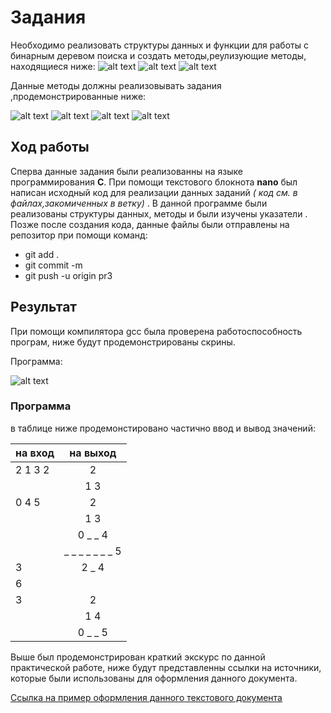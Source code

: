# **Задания**

Необходимо реализовать структуры данных и функции для работы с бинарным деревом поиска и создать методы,реулизующие методы, находящиеся ниже:
![alt text](https://pp.userapi.com/c855020/v855020630/10757/62Qt4BNlm4s.jpg) ![alt text](https://pp.userapi.com/c855020/v855020630/1075f/rrrghVVS6xk.jpg) ![alt text](https://pp.userapi.com/c855020/v855020630/10766/dRLx_Obqqhk.jpg)

Данные методы должны реализовывать задания ,продемонстрированные ниже:

![alt text](https://pp.userapi.com/c855020/v855020630/10776/y1eCSQegu34.jpg) ![alt text](https://pp.userapi.com/c855020/v855020630/1077e/l7XJ7IFCdQk.jpg) ![alt text](https://pp.userapi.com/c855020/v855020630/10786/ZXkCfXTfyp8.jpg) ![alt text](https://pp.userapi.com/c855020/v855020630/1078e/WeY761jo2R4.jpg)

## Ход работы 

Сперва данные задания были реализованны на языке программирования **C**. При помощи текстового блокнота **nano** был написан исходный код для реализации данных заданий _( код см. в файлах,закомиченных в ветку)_ . В данной программе были реализованы структуры данных, методы и были изучены указатели . Позже после создания кода, данные файлы были отправлены на репозитор при помощи команд:
  - git add .  
  - git commit -m
  - git push -u origin pr3
  
  ##  Результат 
  
  При помощи компилятора gcc была проверена работоспособность програм, ниже будут продемонстрированы скрины.
  
  Программа:
  
 ![alt text](https://pp.userapi.com/c855020/v855020851/11254/xpCQMFQb6cg.jpg)
 
   ### Программа 
  
 в таблице ниже продемонстировано частично ввод и вывод значений: 
  
| на вход       |  на выход         | 
| ------------- |:-----------------:| 
|2 1 3 2        | 2                 |
|               | 1 3               |   
|0 4 5          | 2                 |
|               | 1 3               |
|               | 0 _ _ 4           |
|               | _ _ _ _ _ _ _ 5   |
|3              |2 _ 4              |
| 6             |                   |
|3              | 2                 |
|               | 1 4               |
|               | 0 _ _ 5           |

  Выше был продемонстрирован краткий экскурс по данной практической работе, ниже будут представленны ссылки на источники, которые были использованы для оформления данного документа.
 
 [Ссылка на пример оформления данного текстового документа](https://github.com/adam-p/markdown-here/wiki/Markdown-Cheatsheet)

